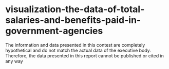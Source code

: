 # visualization-the-data-of-total-salaries-and-benefits-paid-in-government-agencies
The information and data presented in this contest are completely hypothetical and do not match the actual data of the executive body. Therefore, the data presented in this report cannot be published or cited in any way
